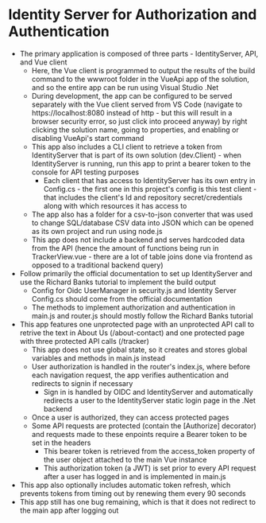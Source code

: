 # Identity Server for Authorization and Authentication
* The primary application is composed of three parts - IdentityServer, API, and Vue client
    * Here, the Vue client is programmed to output the results of the build command to the wwwroot folder in the VueApi app of the solution, and so the entire app can be run using Visual Studio .Net
    * During development, the app can be configured to be served separately with the Vue client served from VS Code (navigate to https://localhost:8080 instead of http - but this will result in a browser security error, so just click into proceed anyway) by right clicking the solution name, going to properties, and enabling or disabling VueApi's start command
    * This app also includes a CLI client to retrieve a token from IdentityServer that is part of its own solution (dev.Client) - when IdentityServer is running, run this app to print a bearer token to the console for API testing purposes
        * Each client that has access to IdentityServer has its own entry in  Config.cs - the first one in this project's config is this test client - that includes the client's Id and repository secret/credentials along with which resources it has access to
    * The app also has a folder for a csv-to-json converter that was used to change SQL/database CSV data into JSON which can be opened as its own project and run using node.js
    * This app does not include a backend and serves hardcoded data from the API (hence the amount of functions being run in TrackerView.vue - there are a lot of table joins done via frontend as opposed to a traditional backend query)
* Follow primarily the official documentation to set up IdentityServer and use the Richard Banks tutorial to implement the build output
    * Config for Oidc UserManager in security.js and Identity Server Config.cs should come from the official documentation
    * The methods to implement authorization and authentication in main.js and router.js should mostly follow the Richard Banks tutorial
* This app features one unprotected page with an unprotected API call to retrive the text in About Us (/about-contact) and one protected page with three protected API calls (/tracker)
    * This app does not use global state, so it creates and stores global variables and methods in main.js instead
    * User authorization is handled in the router's index.js, where before each navigation request, the app verifies authentication and redirects to signin if necessary
        * Sign in is handled by OIDC and IdentityServer and automatically redirects a user to the IdentityServer static login page in the .Net backend
    * Once a user is authorized, they can access protected pages
    * Some API requests are protected (contain the [Authorize] decorator) and requests made to these enpoints require a Bearer token to be set in the headers
        * This bearer token is retrieved from the access_token property of the user object attached to the main Vue instance
        * This authorization token (a JWT) is set prior to every API request after a user has logged in and is implemented in main.js
* This app also optionally includes automatic token refresh, which prevents tokens from timing out by renewing them every 90 seconds
* This app still has one bug remaining, which is that it does not redirect to the main app after logging out